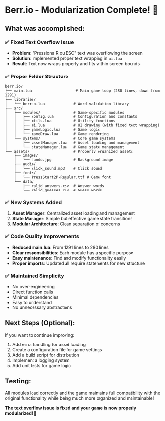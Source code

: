# Berr.io - Modularization Complete! 🎉

## What was accomplished:

### ✅ Fixed Text Overflow Issue
- **Problem**: "Pressiona R ou ESC" text was overflowing the screen
- **Solution**: Implemented proper text wrapping in `ui.lua`
- **Result**: Text now wraps properly and fits within screen bounds

### ✅ Proper Folder Structure
```
berr.io/
├── main.lua                    # Main game loop (280 lines, down from 1291)
├── libraries/
│   └── berrio.lua             # Word validation library
├── src/
│   ├── modules/               # Game-specific modules
│   │   ├── config.lua         # Configuration and constants
│   │   ├── utils.lua          # Utility functions
│   │   ├── ui.lua             # UI drawing (with fixed text wrapping)
│   │   ├── gameLogic.lua      # Game logic
│   │   └── gameDraw.lua       # Game rendering
│   └── systems/               # Core game systems
│       ├── assetManager.lua   # Asset loading and management
│       └── stateManager.lua   # Game state management
└── assets/                    # Properly organized assets
    ├── images/
    │   └── fundo.jpg          # Background image
    ├── audio/
    │   └── click_sound.mp3    # Click sound
    ├── fonts/
    │   └── PressStart2P-Regular.ttf # Game font
    └── data/
        ├── valid_answers.csv  # Answer words
        └── valid_guesses.csv  # Guess words
```

### ✅ New Systems Added
1. **Asset Manager**: Centralized asset loading and management
2. **State Manager**: Simple but effective game state transitions
3. **Modular Architecture**: Clean separation of concerns

### ✅ Code Quality Improvements
- **Reduced main.lua**: From 1291 lines to 280 lines
- **Clear responsibilities**: Each module has a specific purpose
- **Easy maintenance**: Find and modify functionality easily
- **Proper imports**: Updated all require statements for new structure

### ✅ Maintained Simplicity
- No over-engineering
- Direct function calls
- Minimal dependencies
- Easy to understand
- No unnecessary abstractions

## Next Steps (Optional):
If you want to continue improving:
1. Add error handling for asset loading
2. Create a configuration file for game settings
3. Add a build script for distribution
4. Implement a logging system
5. Add unit tests for game logic

## Testing:
All modules load correctly and the game maintains full compatibility with the original functionality while being much more organized and maintainable!

**The text overflow issue is fixed and your game is now properly modularized! 🚀**
